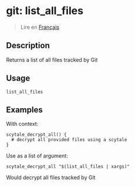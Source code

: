 # git: list_all_files

> Lire en [Français](/docs/fr/helpers/git/list_all_files.md)

## Description

Returns a list of all files tracked by Git

## Usage

```text
list_all_files
```

## Examples

With context:

```shell
scytale_decrypt_all() {
  # decrypt all provided files using a scytale
}
```

Use as a list of argument:

```shell
scytale_decrypt_all "$(list_all_files | xargs)"
```

Would decrypt all files tracked by Git
